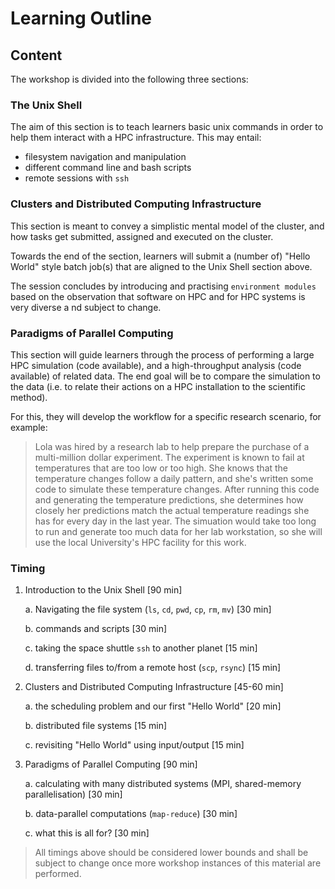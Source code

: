 # Learning Outline 

## Content

The workshop is divided into the following three sections:

### The Unix Shell

The aim of this section is to teach learners basic unix commands in 
order to help them interact with a HPC infrastructure. This may entail:

- filesystem navigation and manipulation
- different command line and bash scripts
- remote sessions with `ssh`


### Clusters and Distributed Computing Infrastructure

This section is meant to convey a simplistic mental model of the cluster,
and how tasks get submitted, assigned and executed on the cluster.

Towards the end of the section, learners will submit a (number of) "Hello World" 
style batch job(s) that are aligned to the Unix Shell section above.

The session concludes by introducing and practising `environment modules` based 
on the observation that software on HPC and for HPC systems is very diverse a
nd subject to change. 

### Paradigms of Parallel Computing

This section will guide learners through the process of
performing a large HPC simulation (code available),
and a high-throughput analysis (code available) of related data. The end 
goal will be to compare the simulation to the data (i.e. to relate their actions on a HPC installation to the scientific method).

For this, they will develop the workflow for a specific research scenario,
for example:

> Lola was hired by a research lab to help prepare the purchase of a multi-million dollar experiment.
The experiment is known to fail at temperatures that are too low or too high.
She knows that the temperature changes follow a daily pattern,
and she's written some code to simulate these temperature changes.
After running this code and generating the temperature predictions,
she determines how closely her predictions match the actual temperature readings
she has for every day in the last year.
The simuation would take too long to run
and generate too much data for her lab workstation,
so she will use the local University's HPC facility for this work.

### Timing

1.  Introduction to the Unix Shell [90 min]

	a.  Navigating the file system (`ls`, `cd`, `pwd`, `cp`, `rm`, `mv`) [30 min] 

    b.  commands and scripts [30 min]

	c.  taking the space shuttle `ssh` to another planet [15 min]

	d.  transferring files to/from a remote host (`scp`, `rsync`) [15 min]


2.  Clusters and Distributed Computing Infrastructure [45-60 min]

	a. the scheduling problem and our first "Hello World" [20 min]

	b. distributed file systems [15 min]

	c. revisiting "Hello World" using input/output [15 min]


3.  Paradigms of Parallel Computing [90 min] 

	a. calculating with many distributed systems (MPI, shared-memory parallelisation) [30 min]

	b. data-parallel computations (`map-reduce`) [30 min]

	c. what this is all for? [30 min]



> All timings above should be considered lower bounds and shall be subject to change once more workshop instances of this material are performed.
